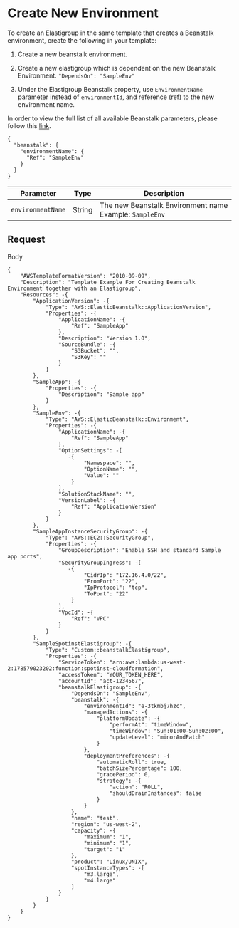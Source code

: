 # Create New Environment

To create an Elastigroup in the same template that creates a Beanstalk environment, create the following in your template:

1. Create a new beanstalk environment.
2. Create a new elastigroup which is dependent on the new Beanstalk Environment.
`"DependsOn": "SampleEnv"`

3. Under the Elastigroup Beanstalk property, use `EnvironmentName` parameter instead of `environmentId`, and reference (ref) to the new environment name.

In order to view the full list of all available Beanstalk parameters, please follow this [link](https://support.spot.io/provisioning-and-cicd/cloudformation/provisioning-and-cicd/cloudformation/beanstalk-examples/use-existing-environment/).

```
{
  "beanstalk": {
    "environmentName": {
      "Ref": "SampleEnv"
    }
  }
}
```

|Parameter | Type | Description |
|----------|------|--------------|
|`environmentName` | String | The new Beanstalk Environment name Example: `SampleEnv` |

## Request

Body

```
{
    "AWSTemplateFormatVersion": "2010-09-09",
    "Description": "Template Example For Creating Beanstalk Environment together with an Elastigroup",
    "Resources": -{
        "ApplicationVersion": -{
            "Type": "AWS::ElasticBeanstalk::ApplicationVersion",
            "Properties": -{
                "ApplicationName": -{
                    "Ref": "SampleApp"
                },
                "Description": "Version 1.0",
                "SourceBundle": -{
                    "S3Bucket": "",
                    "S3Key": ""
                }
            }
        },
        "SampleApp": -{
            "Properties": -{
                "Description": "Sample app"
            }
        },
        "SampleEnv": -{
            "Type": "AWS::ElasticBeanstalk::Environment",
            "Properties": -{
                "ApplicationName": -{
                    "Ref": "SampleApp"
                },
                "OptionSettings": -[
                   -{
                        "Namespace": "",
                        "OptionName": "",
                        "Value": ""
                    }
                ],
                "SolutionStackName": "",
                "VersionLabel": -{
                    "Ref": "ApplicationVersion"
                }
            }
        },
        "SampleAppInstanceSecurityGroup": -{
            "Type": "AWS::EC2::SecurityGroup",
            "Properties": -{
                "GroupDescription": "Enable SSH and standard Sample app ports",
                "SecurityGroupIngress": -[
                   -{
                        "CidrIp": "172.16.4.0/22",
                        "FromPort": "22",
                        "IpProtocol": "tcp",
                        "ToPort": "22"
                    }
                ],
                "VpcId": -{
                    "Ref": "VPC"
                }
            }
        },
        "SampleSpotinstElastigroup": -{
            "Type": "Custom::beanstalkElastigroup",
            "Properties": -{
                "ServiceToken": "arn:aws:lambda:us-west-2:178579023202:function:spotinst-cloudformation",
                "accessToken": "YOUR_TOKEN_HERE",
                "accountId": "act-1234567",
                "beanstalkElastigroup": -{
                    "DependsOn": "SampleEnv",
                    "beanstalk": -{
                        "environmentId": "e-3tkmbj7hzc",
                        "managedActions": -{
                            "platformUpdate": -{
                                "performAt": "timeWindow",
                                "timeWindow": "Sun:01:00-Sun:02:00",
                                "updateLevel": "minorAndPatch"
                            }
                        },
                        "deploymentPreferences": -{
                            "automaticRoll": true,
                            "batchSizePercentage": 100,
                            "gracePeriod": 0,
                            "strategy": -{
                                "action": "ROLL",
                                "shouldDrainInstances": false
                            }
                        }
                    },
                    "name": "test",
                    "region": "us-west-2",
                    "capacity": -{
                        "maximum": "1",
                        "minimum": "1",
                        "target": "1"
                    },
                    "product": "Linux/UNIX",
                    "spotInstanceTypes": -[
                        "m3.large",
                        "m4.large"
                    ]
                }
            }
        }
    }
}
```
